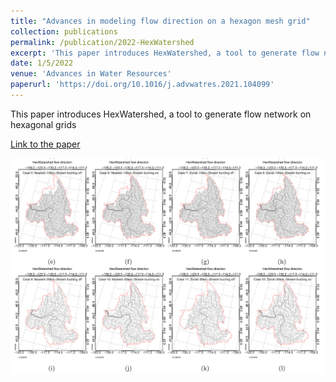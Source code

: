 ```yaml
---
title: "Advances in modeling flow direction on a hexagon mesh grid"
collection: publications
permalink: /publication/2022-HexWatershed
excerpt: 'This paper introduces HexWatershed, a tool to generate flow network on hexagonal grids'
date: 1/5/2022
venue: 'Advances in Water Resources'
paperurl: 'https://doi.org/10.1016/j.advwatres.2021.104099'
---
```

This paper introduces HexWatershed, a tool to generate flow network on hexagonal grids

[Link to the paper](https://doi.org/10.1016/j.advwatres.2021.104099)

![image](../images/papers/2022-HexWatershed.PNG)
